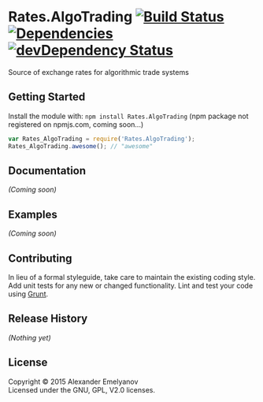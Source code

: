 # Rates.AlgoTrading [![Build Status](https://secure.travis-ci.org/alexander-emelyanov/Rates.AlgoTrading.png?branch=master)](http://travis-ci.org/alexander-emelyanov/Rates.AlgoTrading)[![Dependencies](https://img.shields.io/david/alexander-emelyanov/Rates.AlgoTrading.svg?style=flat-square)](https://david-dm.org/alexander-emelyanov/Rates.AlgoTrading) [![devDependency Status](https://david-dm.org/alexander-emelyanov/Rates.AlgoTrading/dev-status.svg)](https://david-dm.org/alexander-emelyanov/Rates.AlgoTrading#info=devDependencies)

Source of exchange rates for algorithmic trade systems

## Getting Started
Install the module with: `npm install Rates.AlgoTrading` (npm package not registered on npmjs.com, coming soon...)

```javascript
var Rates_AlgoTrading = require('Rates.AlgoTrading');
Rates_AlgoTrading.awesome(); // "awesome"
```

## Documentation
_(Coming soon)_

## Examples
_(Coming soon)_

## Contributing
In lieu of a formal styleguide, take care to maintain the existing coding style. Add unit tests for any new or changed functionality. Lint and test your code using [Grunt](http://gruntjs.com/).

## Release History
_(Nothing yet)_

## License
Copyright © 2015 Alexander Emelyanov  
Licensed under the GNU, GPL, V2.0 licenses.
